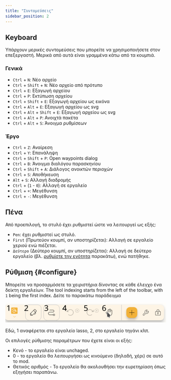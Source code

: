 ```yaml
---
title: "Συντομεύσεις"
sidebar_position: 2
---
```



## Keyboard

Υπάρχουν μερικές συντομεύσεις που μπορείτε να χρησιμοποιήσετε στον επεξεργαστή. Μερικά από αυτά είναι γραμμένα κάτω από τα κουμπιά.

### Γενικά

* `Ctrl` + `N`: Νέο αρχείο
* `Ctrl` + `Shift` + `N`: Νέο αρχείο από πρότυπο
* `Ctrl` + `E`: Εξαγωγή αρχείου
* `Ctrl` + `P`: Εκτύπωση αρχείου
* `Ctrl` + `Shift` + `E`: Εξαγωγή αρχείου ως εικόνα
* `Ctrl` + `Alt` + `E`: Εξαγωγή αρχείου ως svg
* `Ctrl` + `Alt` + `Shift` + `E`: Εξαγωγή αρχείου ως svg
* `Ctrl` + `Alt` + `P`: Ανοιχτά πακέτα
* `Ctrl` + `Alt` + `S`: Άνοιγμα ρυθμίσεων

### Έργο

* `Ctrl` + `Z`: Αναίρεση
* `Ctrl` + `Y`: Επανάληψη
* `Ctrl` + `Shift` + `P`: Open waypoints dialog
* `Ctrl` + `B`: Άνοιγμα διαλόγου παρασκηνίου
* `Ctrl` + `Shift` + `A`: Διάλογος ανοικτών περιοχών
* `Ctrl` + `S`: Αποθήκευση
* `Alt` + `S`: Αλλαγή διαδρομής
* `Ctrl` + (`1` - `0`): Αλλαγή σε εργαλείο
* `Ctrl` + `+`: Μεγέθυνση
* `Ctrl` + `-`: Μεγέθυνση

## Πένα

Από προεπιλογή, το στυλό έχει ρυθμιστεί ώστε να λειτουργεί ως εξής:
* `Pen`: έχει ρυθμιστεί ως στυλό.
* `First` (Πρωτεύον κουμπί, αν υποστηρίζεται): Αλλαγή σε εργαλείο χεριού ενώ πιέζεται.
* `Δεύτερο` (Δεύτερο κουμπί, αν υποστηρίζεται): Αλλαγή σε δεύτερο εργαλείο (βλ. [ρυθμίστε την ενότητα](#configure) παρακάτω), ενώ πατήθηκε.



## Ρύθμιση {#configure}

Μπορείτε να προσαρμόσετε τα χειριστήρια δίνοντας σε κάθε έλεγχο ένα δείκτη εργαλείων. The tool indexing starts from the left of the toolbar, with `1` being the first index. Δείτε το παρακάτω παράδειγμα

![αριθμημένη γραμμή εργαλείων](toolbar_numbered.png)

Εδώ, 1 αναφέρεται στο εργαλείο lasso, 2, στο εργαλείο τηγάνι κλπ.

Οι επιλογές ρύθμισης παραμέτρων που έχετε είναι οι εξής:

* Κενό - το εργαλείο είναι unchaged.
* 0 - το εργαλείο θα λειτουργήσει ως κινούμενο (δηλαδή, χέρι) σε αυτό το mod.
* Θετικός αριθμός - Το εργαλείο θα ακολουθήσει την ευρετηρίαση όπως εξηγήσει παραπάνω. 


